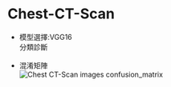 # Chest-CT-Scan
- 模型選擇:VGG16<br>
分類診斷<br><br>
- 混淆矩陣<br>
![Chest CT-Scan images confusion_matrix](https://github.com/user-attachments/assets/65a0f34f-583c-41af-9bd7-98b873af484d)<br><br>

